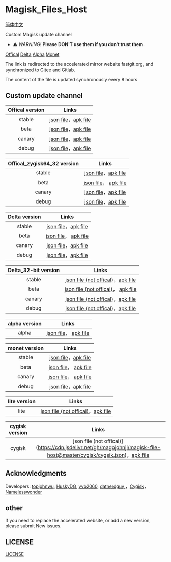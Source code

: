 # Magisk_Files_Host

[简体中文](https://github.com/magojohnji/magisk-file-host/blob/master/README_CN.md)

Custom Magisk update channel

- ⚠ *WARNING!* **Please DON'T use them if you don't trust them.** 

[Offical](https://github.com/topjohnwu/magisk-files)
[Delta](https://github.com/HuskyDG/magisk-files)
[Alpha](https://github.com/vvb2060/magisk_files)
[Monet](https://github.com/datnerdguy/magisk-monet-files)

The link is redirected to the accelerated mirror website fastgit.org, and synchronized to Gitee and Gitlab.

The content of the file is updated synchronously every 8 hours

## Custom update channel

|  Offical version |                                  Links                                   |
| :----: | :---------------------------------------------------------------------: |
| stable | [json file](https://cdn.jsdelivr.net/gh/magojohnji/magisk-file-host@master/offical/stable.json)，[apk file](https://cdn.jsdelivr.net/gh/magojohnji/magisk-file-host@master/offical/apk/stable.apk) |
|  beta  |  [json file](https://cdn.jsdelivr.net/gh/magojohnji/magisk-file-host@master/offical/beta.json)，[apk file](https://cdn.jsdelivr.net/gh/magojohnji/magisk-file-host@master/offical/apk/beta.apk) | |
| canary | [json file](https://cdn.jsdelivr.net/gh/magojohnji/magisk-file-host@master/offical/canary.json)，[apk file](https://cdn.jsdelivr.net/gh/magojohnji/magisk-file-host@master/offical/apk/canary.apk) | |
| debug | [json file](https://cdn.jsdelivr.net/gh/magojohnji/magisk-file-host@master/offical/debug.json)，[apk file](https://cdn.jsdelivr.net/gh/magojohnji/magisk-file-host@master/offical/apk/debug.apk) | |

|  Offical_zygisk64_32 version |                                  Links                                   |
| :----: | :---------------------------------------------------------------------: |
| stable | [json file](https://cdn.jsdelivr.net/gh/magojohnji/magisk-file-host@master/offical_zygisk64_32/stable.json)，[apk file](https://cdn.jsdelivr.net/gh/magojohnji/magisk-file-host@master/offical_zygisk64_32/apk/stable.apk) | |
|  beta  |  [json file](https://cdn.jsdelivr.net/gh/magojohnji/magisk-file-host@master/offical_zygisk64_32/beta.json)， [apk file](https://cdn.jsdelivr.net/gh/magojohnji/magisk-file-host@master/offical_zygisk64_32/apk/beta.apk) | |
| canary | [json file](https://cdn.jsdelivr.net/gh/magojohnji/magisk-file-host@master/offical_zygisk64_32/canary.json)，[apk file](https://cdn.jsdelivr.net/gh/magojohnji/magisk-file-host@master/offical_zygisk64_32/apk/canary.apk) | |
| debug | [json file](https://cdn.jsdelivr.net/gh/magojohnji/magisk-file-host@master/offical_zygisk64_32/debug.json)，[apk file](https://cdn.jsdelivr.net/gh/magojohnji/magisk-file-host@master/offical_zygisk64_32/apk/debug.apk) | |

|  Delta version |                                  Links                                   |
| :----: | :---------------------------------------------------------------------: |
| stable | [json file](https://cdn.jsdelivr.net/gh/magojohnji/magisk-file-host@master/delta/stable.json)，[apk file](https://cdn.jsdelivr.net/gh/magojohnji/magisk-file-host@master/delta/apk/stable.apk) | |
|  beta  |  [json file](https://cdn.jsdelivr.net/gh/magojohnji/magisk-file-host@master/delta/beta.json)， [apk file](https://cdn.jsdelivr.net/gh/magojohnji/magisk-file-host@master/delta/apk/beta.apk) | |
| canary | [json file](https://cdn.jsdelivr.net/gh/magojohnji/magisk-file-host@master/delta/canary.json)，[apk file](https://cdn.jsdelivr.net/gh/magojohnji/magisk-file-host@master/delta/apk/canary.apk) | |
| debug | [json file](https://cdn.jsdelivr.net/gh/magojohnji/magisk-file-host@master/delta/debug.json)，[apk file](https://cdn.jsdelivr.net/gh/magojohnji/magisk-file-host@master/delta/apk/debug.apk) | |

|  Delta_32-bit version |                                  Links                                   |
| :----: | :---------------------------------------------------------------------: |
| stable | [json file (not offical)](https://cdn.jsdelivr.net/gh/magojohnji/magisk-file-host@master/delta_32-bit/stable.json)，[apk file](https://cdn.jsdelivr.net/gh/magojohnji/magisk-file-host@master/delta_32-bit/apk/magisk-delta-32bit-release.apk) | |
|  beta  |  [json file (not offical)](https://cdn.jsdelivr.net/gh/magojohnji/magisk-file-host@master/delta_32-bit/beta.json)， [apk file](https://cdn.jsdelivr.net/gh/magojohnji/magisk-file-host@master/delta_32-bit/apk/magisk-delta-32bit-release.apk) | |
| canary | [json file (not offical)](https://cdn.jsdelivr.net/gh/magojohnji/magisk-file-host@master/delta_32-bit/canary.json)，[apk file](https://cdn.jsdelivr.net/gh/magojohnji/magisk-file-host@master/delta_32-bit/apk/magisk-delta-32bit-release.apk) | |
| debug | [json file (not offical)](https://cdn.jsdelivr.net/gh/magojohnji/magisk-file-host@master/delta_32-bit/debug.json)，[apk file](https://cdn.jsdelivr.net/gh/magojohnji/magisk-file-host@master/delta_32-bit/apk/magisk-delta-32bit-debug.apk) | |

|  alpha version |                                  Links                                   |
| :----: | :---------------------------------------------------------------------: |
| alpha | [json file](https://cdn.jsdelivr.net/gh/magojohnji/magisk-file-host@master/alpha/alpha.json)， [apk file](https://cdn.jsdelivr.net/gh/magojohnji/magisk-file-host@master/alpha/apk/alpha.apk) ||

|  monet version |                                  Links                                   |
| :----: | :---------------------------------------------------------------------: |
| stable | [json file](https://cdn.jsdelivr.net/gh/magojohnji/magisk-file-host@master/monet/stable.json)，[apk file](https://cdn.jsdelivr.net/gh/magojohnji/magisk-file-host@master/monet/apk/stable.apk) | |
|  beta  |  [json file](https://cdn.jsdelivr.net/gh/magojohnji/magisk-file-host@master/monet/beta.json)， [apk file](https://cdn.jsdelivr.net/gh/magojohnji/magisk-file-host@master/monet/apk/beta.apk) | |
| canary | [json file](https://cdn.jsdelivr.net/gh/magojohnji/magisk-file-host@master/monet/canary.json)， [apk file](https://cdn.jsdelivr.net/gh/magojohnji/magisk-file-host@master/monet/apk/canary.apk) ||
| debug | [json file](https://cdn.jsdelivr.net/gh/magojohnji/magisk-file-host@master/monet/debug.json)，[apk file](https://cdn.jsdelivr.net/gh/magojohnji/magisk-file-host@master/monet/apk/debug.apk) | |

| lite version |                                  Links                                   |
| :----: | :---------------------------------------------------------------------: |
| lite | [json file (not offical)](https://cdn.jsdelivr.net/gh/magojohnji/magisk-file-host@master/lite/lite.json)，[apk file](https://cdn.jsdelivr.net/gh/magojohnji/magisk-file-host@master/lite/apk/lite.apk) |

| cygisk version |                                  Links                                   |
| :----: | :---------------------------------------------------------------------: |
| cygisk | json file (not offical)](https://cdn.jsdelivr.net/gh/magojohnji/magisk-file-host@master/cygisk/cygsik.json)，[apk file](https://cdn.jsdelivr.net/gh/magojohnji/magisk-file-host@master/cygisk/apk/cygisk.apk) |

## Acknowledgments

Developers: [topjohnwu](https://github.com/topjohnwu), [HuskyDG](https://github.com/HuskyDG), [vvb2060](https://github.com/vvb2060), [datnerdguy ](https://github.com/datnerdguy)，[Cygisk](https://github.com/Cygisk)，[Namelesswonder](https://github.com/Namelesswonder)

## other

If you need to replace the accelerated website, or add a new version, please submit New issues.

## LICENSE

[LICENSE](https://raw.githubusercontent.com/magojohnji/magisk-file-host/master/LICENSE)
